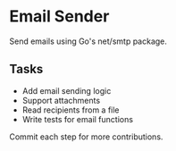 # Email Sender

Send emails using Go's net/smtp package.

## Tasks
- Add email sending logic
- Support attachments
- Read recipients from a file
- Write tests for email functions

Commit each step for more contributions.
